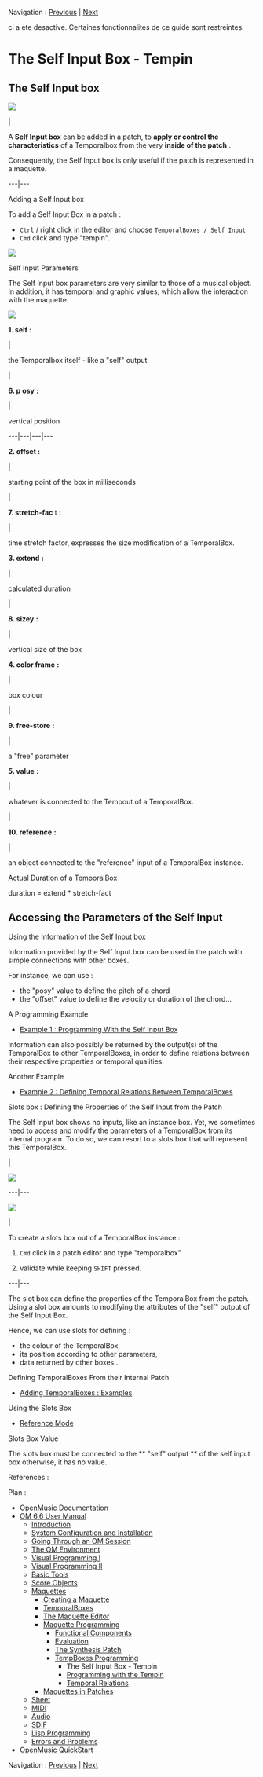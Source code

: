 Navigation : [Previous](TempProgramming "page
précédente\(TempBoxes Programming\)") | [Next](Examplestempbox
"Next\(Programming with the Tempin\)")

ci a ete desactive. Certaines fonctionnalites de ce guide sont restreintes.

# The Self Input Box - Tempin

## The Self Input box

![](../res/selfbox_icon.png)

|

A  **Self Input box** can be added in a patch, to **apply or control the
characteristics** of a Temporalbox from the very  **inside of the patch** .

Consequently, the Self Input box is only useful if the patch is represented in
a maquette.  
  
---|---  
  
Adding a Self Input box

To add a Self Input Box in a patch :

  * `Ctrl` / right click in the editor and choose `TemporalBoxes / Self Input`
  * `Cmd` click and type "tempin".

![](../res/addself.png)

Self Input Parameters

The Self Input box parameters are very similar to those of a musical object.
In addition, it has temporal and graphic values, which allow the interaction
with the maquette.

![](../res/selfbox.png)

**1\. self** **:**

|

the Temporalbox itself - like a "self" output

|

**6\. p **osy**** **:**

|

vertical position  
  
---|---|---|---  
  
**2\. offset **:****

|

starting point of the box in milliseconds

|

**7\. stretch-fac** t **:**

|

time stretch factor, expresses the size modification of a TemporalBox.  
  
**3\. extend** **:**

|

calculated duration

|

**8\. sizey** **:**

|

vertical size of the box  
  
**4\. color frame** **:**

|

box colour

|

**9\. free-store** **:**

|

a "free" parameter  
  
**5\. value** **:**

|

whatever is connected to the Tempout of a TemporalBox.

|

**10\. reference** **:**

|

an object connected to the "reference" input of a TemporalBox instance.  
  
Actual Duration of a TemporalBox

duration = extend * stretch-fact

## Accessing the Parameters of the Self Input

Using the Information of the Self Input box

Information provided by the Self Input box can be used in the patch with
simple connections with other boxes.

For instance, we can use :

  * the "posy" value to define the pitch of a chord
  * the "offset" value to define the velocity or duration of the chord...

A Programming Example

  * [Example 1 : Programming With the Self Input Box](Examplestempbox)

Information can also possibly be returned by the output(s) of the TemporalBox
to other TemporalBoxes, in order to define relations between their respective
properties or temporal qualities.

Another Example

  * [Example 2 : Defining Temporal Relations Between TemporalBoxes](EX2)

Slots box : Defining the Properties of the Self Input from the Patch

The Self Input box shows no inputs, like an  instance box. Yet, we sometimes
need to access and modify the parameters of a TemporalBox from its internal
program. To do so, we can resort to a slots box that will represent this
TemporalBox.

|

![](../res/slotstempbox_icon.png)  
  
---|---  
  
![](../res/tempbslots.png)

|

To create a slots box out of a TemporalBox instance :

  1. `Cmd`  click in a patch editor and type "temporalbox"

  2. validate while keeping `SHIFT` pressed.

  
  
---|---  
  
The  slot box can define the properties of the TemporalBox from the patch.
Using a slot box amounts to modifying the attributes of the "self" output of
the Self Input Box.

Hence, we can use slots for defining :

  * the colour of the TemporalBox,
  * its position according to other parameters, 
  * data returned by other boxes...

Defining TemporalBoxes From their Internal Patch

  * [Adding TemporalBoxes : Examples](addexamples)

Using the Slots Box

  * [Reference Mode](Maquettes%20in%20Patches2)

Slots Box Value

The slots box must be connected to the ** "self" output ** of the self input
box otherwise, it has no value.

References :

Plan :

  * [OpenMusic Documentation](OM-Documentation)
  * [OM 6.6 User Manual](OM-User-Manual)
    * [Introduction](00-Sommaire)
    * [System Configuration and Installation](Installation)
    * [Going Through an OM Session](Goingthrough)
    * [The OM Environment](Environment)
    * [Visual Programming I](BasicVisualProgramming)
    * [Visual Programming II](AdvancedVisualProgramming)
    * [Basic Tools](BasicObjects)
    * [Score Objects](ScoreObjects)
    * [Maquettes](Maquettes)
      * [Creating a Maquette](Maquette)
      * [TemporalBoxes](TemporalBoxes)
      * [The Maquette Editor](Editor)
      * [Maquette Programming](Programming%20Maquette)
        * [Functional Components](InputsOutputs)
        * [Evaluation](MaquetteEvaluation)
        * [The Synthesis Patch](Synthpatchprog)
        * [TempBoxes Programming](TempProgramming)
          * The Self Input Box - Tempin
          * [Programming with the Tempin](Examplestempbox)
          * [Temporal Relations](EX2)
      * [Maquettes in Patches](Maquettes%20in%20Patches)
    * [Sheet](Sheet)
    * [MIDI](MIDI)
    * [Audio](Audio)
    * [SDIF](SDIF)
    * [Lisp Programming](Lisp)
    * [Errors and Problems](errors)
  * [OpenMusic QuickStart](QuickStart-Chapters)

Navigation : [Previous](TempProgramming "page
précédente\(TempBoxes Programming\)") | [Next](Examplestempbox
"Next\(Programming with the Tempin\)")

